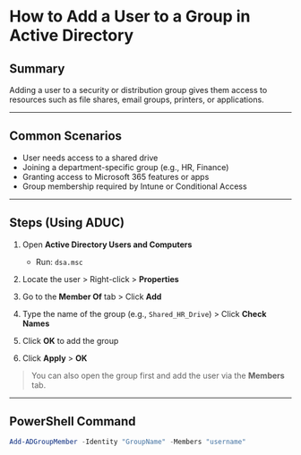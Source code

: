# How to Add a User to a Group in Active Directory

## Summary
Adding a user to a security or distribution group gives them access to resources such as file shares, email groups, printers, or applications.

---

## Common Scenarios
- User needs access to a shared drive
- Joining a department-specific group (e.g., HR, Finance)
- Granting access to Microsoft 365 features or apps
- Group membership required by Intune or Conditional Access

---

## Steps (Using ADUC)

1. Open **Active Directory Users and Computers**
   - Run: `dsa.msc`

2. Locate the user > Right-click > **Properties**

3. Go to the **Member Of** tab > Click **Add**

4. Type the name of the group (e.g., `Shared_HR_Drive`) > Click **Check Names**

5. Click **OK** to add the group

6. Click **Apply** > **OK**

> You can also open the group first and add the user via the **Members** tab.

---

## PowerShell Command

```powershell
Add-ADGroupMember -Identity "GroupName" -Members "username"
